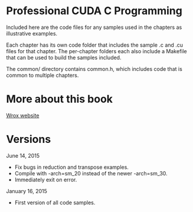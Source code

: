 Professional CUDA C Programming
===============================

Included here are the code files for any samples used in the chapters as
illustrative examples.

Each chapter has its own code folder that includes the sample .c and .cu files
for that chapter. The per-chapter folders each also include a Makefile that can
be used to build the samples included.

The common/ directory contains common.h, which includes code that is common to
multiple chapters.

More about this book
===============================
[Wrox website](https://www.wiley.com/en-us/Professional+CUDA+C+Programming-p-9781118739310)

Versions
===============================
June 14, 2015
- Fix bugs in reduction and transpose examples.
- Compile with -arch=sm_20 instead of the newer -arch=sm_30.
- Immediately exit on error.

January 16, 2015
- First version of all code samples.
